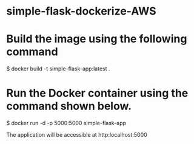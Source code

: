 # simple-flask-dockerize-AWS


# Build the image using the following command

$ docker build -t simple-flask-app:latest .


# Run the Docker container using the command shown below.

$ docker run -d -p 5000:5000 simple-flask-app

The application will be accessible at http:localhost:5000
